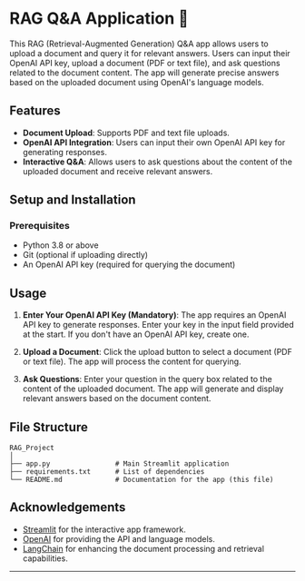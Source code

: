 # RAG Q&A Application 🦜

This RAG (Retrieval-Augmented Generation) Q&A app allows users to upload a document and query it for relevant answers. Users can input their OpenAI API key, upload a document (PDF or text file), and ask questions related to the document content. The app will generate precise answers based on the uploaded document using OpenAI's language models.

## Features

- **Document Upload**: Supports PDF and text file uploads.
- **OpenAI API Integration**: Users can input their own OpenAI API key for generating responses.
- **Interactive Q&A**: Allows users to ask questions about the content of the uploaded document and receive relevant answers.

## Setup and Installation

### Prerequisites

- Python 3.8 or above
- Git (optional if uploading directly)
- An OpenAI API key (required for querying the document)

## Usage

1. **Enter Your OpenAI API Key (Mandatory)**: The app requires an OpenAI API key to generate responses. Enter your key in the input field provided at the start. If you don't have an OpenAI API key, create one.
   
2. **Upload a Document**: Click the upload button to select a document (PDF or text file). The app will process the content for querying.

3. **Ask Questions**: Enter your question in the query box related to the content of the uploaded document. The app will generate and display relevant answers based on the document content.

## File Structure

```
RAG_Project
│
├── app.py                # Main Streamlit application
├── requirements.txt      # List of dependencies
└── README.md             # Documentation for the app (this file)
```

## Acknowledgements

- [Streamlit](https://streamlit.io/) for the interactive app framework.
- [OpenAI](https://openai.com/) for providing the API and language models.
- [LangChain](https://www.langchain.com/) for enhancing the document processing and retrieval capabilities. 

---
